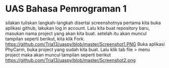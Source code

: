 # UAS Bahasa Pemrograman 1

silakan tuliskan langkah-langkah disertai screenshotnya
pertama kita buka aplikasi github, lakukan log in account. Lalu kita buat repository baru, masukan nama project yang akan kita buat. setelah itu akan muncul tampilan seperti berikut, kita klik Fork. https://github.com/Tria13/uaspy/blob/master/Screenshot1.PNG
Buka aplikasi PhyCarm, buka project yang sudah kita buat. Lalu klik tab file > menu project maka akan muncul tampilan seperti berikut https://github.com/Tria13/uaspy/blob/master/Screenshot2.png

